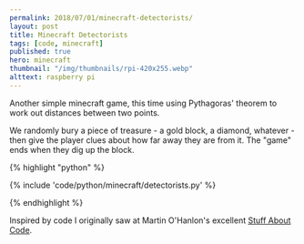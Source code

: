```yaml
---
permalink: 2018/07/01/minecraft-detectorists/
layout: post
title: Minecraft Detectorists
tags: [code, minecraft]
published: true
hero: minecraft
thumbnail: "/img/thumbnails/rpi-420x255.webp"
alttext: raspberry pi
---
```


Another simple minecraft game, this time using Pythagoras' theorem to work out distances between two points.

We randomly bury a piece of treasure - a gold block, a diamond, whatever - then give the player clues about
how far away they are from it. The "game" ends when they dig up the block.

{% highlight "python" %}

{% include 'code/python/minecraft/detectorists.py' %}

{% endhighlight %}

Inspired by code I originally saw at Martin O'Hanlon's excellent <a href="https://www.stuffaboutcode.com/2013/01/raspberry-pi-minecraft-hide-and-seek.html">Stuff
About Code</a>.
